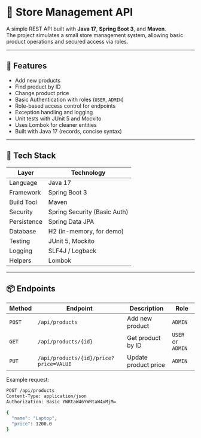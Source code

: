# 🏪 Store Management API

A simple REST API built with **Java 17**, **Spring Boot 3**, and **Maven**.  
The project simulates a small store management system, allowing basic product operations and secured access via roles.

---

## 🚀 Features

- Add new products
- Find product by ID
- Change product price
- Basic Authentication with roles (`USER`, `ADMIN`)
- Role-based access control for endpoints
- Exception handling and logging
- Unit tests with JUnit 5 and Mockito
- Uses Lombok for cleaner entities
- Built with Java 17 (records, concise syntax)

---

## 🧩 Tech Stack

| Layer | Technology |
|--------|-------------|
| Language | Java 17 |
| Framework | Spring Boot 3 |
| Build Tool | Maven |
| Security | Spring Security (Basic Auth) |
| Persistence | Spring Data JPA |
| Database | H2 (in-memory, for demo) |
| Testing | JUnit 5, Mockito |
| Logging | SLF4J / Logback |
| Helpers | Lombok |

---

## 📦 Endpoints

| Method | Endpoint | Description | Role |
|--------|-----------|--------------|------|
| `POST` | `/api/products` | Add new product | `ADMIN` |
| `GET` | `/api/products/{id}` | Get product by ID | `USER` or `ADMIN` |
| `PUT` | `/api/products/{id}/price?price=VALUE` | Update product price | `ADMIN` |

Example request:
```bash
POST /api/products
Content-Type: application/json
Authorization: Basic YWRtaW46YWRtaW4xMjM=

{
  "name": "Laptop",
  "price": 1200.0
}
